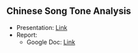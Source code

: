 ## Chinese Song Tone Analysis 
* Presentation: [Link](https://www.youtube.com/watch?v=V90gL36fzwY&feature=youtu.be)
* Report: 
  * Google Doc: [Link](https://docs.google.com/presentation/d/1fO_fYPO8cIgvywyKeo_X3p1z-JuNghaS7wOpVrhmiog/edit#slide=id.g559a5ae760_1_71)
